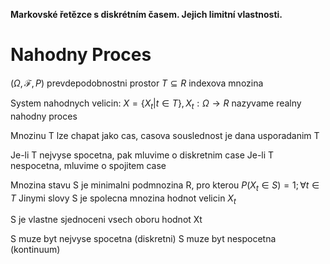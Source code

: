 **Markovské řetězce s diskrétním časem. Jejich limitní vlastnosti.**

# Nahodny Proces
$(\Omega, \mathcal{F}, P)$ prevdepodobnostni prostor
$T \subseteq R$ indexova mnozina

System nahodnych velicin:
$X = \{X_t | t \in T\}, X_t:\Omega \rightarrow R$
nazyvame realny nahodny proces

Mnozinu T lze chapat jako cas, casova souslednost je dana usporadanim T

Je-li T nejvyse spocetna, pak mluvime o diskretnim case
Je-li T nespocetna, mluvime o spojitem case

Mnozina stavu S je minimalni podmnozina R, pro kterou $P(X_t \in S) = 1; \forall t \in T$
Jinymi slovy S je spolecna mnozina hodnot velicin $X_t$

S je vlastne sjednoceni vsech oboru hodnot Xt

S muze byt nejvyse spocetna (diskretni)
S muze byt nespocetna (kontinuum)

